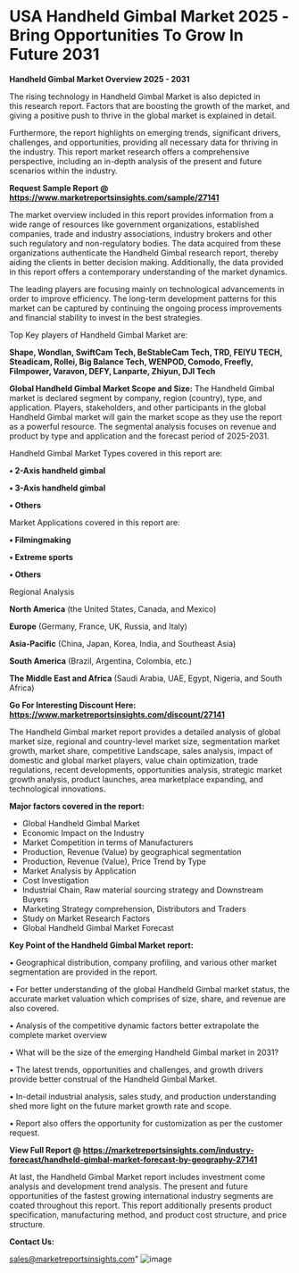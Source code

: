    # USA Handheld Gimbal Market 2025 -Bring Opportunities To Grow In Future 2031

<Strong> Handheld Gimbal Market Overview 2025 - 2031</strong>

The rising technology in Handheld Gimbal Market is also depicted in this research report. Factors that are boosting the growth of the market, and giving a positive push to thrive in the global market is explained in detail.

Furthermore, the report highlights on emerging trends, significant drivers, challenges, and opportunities, providing all necessary data for thriving in the industry. This report market research offers a comprehensive perspective, including an in-depth analysis of the present and future scenarios within the industry.

<strong>Request Sample Report @ <a href=https://www.marketreportsinsights.com/sample/27141>https://www.marketreportsinsights.com/sample/27141</a></strong>

The market overview included in this report provides information from a wide range of resources like government organizations, established companies, trade and industry associations, industry brokers and other such regulatory and non-regulatory bodies. The data acquired from these organizations authenticate the Handheld Gimbal research report, thereby aiding the clients in better decision making. Additionally, the data provided in this report offers a contemporary understanding of the market dynamics.

The leading players are focusing mainly on technological advancements in order to improve efficiency. The long-term development patterns for this market can be captured by continuing the ongoing process improvements and financial stability to invest in the best strategies.

Top Key players of Handheld Gimbal Market are:

<strong>Shape, Wondlan, SwiftCam Tech, BeStableCam Tech, TRD, FEIYU TECH, Steadicam, Rollei, Big Balance Tech, WENPOD, Comodo, Freefly, Filmpower, Varavon, DEFY, Lanparte, Zhiyun, DJI Tech</strong>

<strong><b>Global Handheld Gimbal Market Scope and Size:</b></strong>
The Handheld Gimbal market is declared segment by company, region (country), type, and application. Players, stakeholders, and other participants in the global Handheld Gimbal market will gain the market scope as they use the report as a powerful resource. The segmental analysis focuses on revenue and product by type and application and the forecast period of 2025-2031.

Handheld Gimbal Market Types covered in this report are:

<strong>• 2-Axis handheld gimbal

• 3-Axis handheld gimbal

• Others</strong>

Market Applications covered in this report are:

<strong>• Filmingmaking

• Extreme sports

• Others</strong> 

Regional Analysis

<strong>North America</strong> (the United States, Canada, and Mexico)

<strong>Europe</strong> (Germany, France, UK, Russia, and Italy)

<strong>Asia-Pacific</strong> (China, Japan, Korea, India, and Southeast Asia)

<strong>South America</strong> (Brazil, Argentina, Colombia, etc.)

<strong>The Middle East and Africa</strong> (Saudi Arabia, UAE, Egypt, Nigeria, and South Africa)

<strong>Go For Interesting Discount Here: <a href=https://www.marketreportsinsights.com/discount/27141>https://www.marketreportsinsights.com/discount/27141</a></strong>

The Handheld Gimbal market report provides a detailed analysis of global market size, regional and country-level market size, segmentation market growth, market share, competitive Landscape, sales analysis, impact of domestic and global market players, value chain optimization, trade regulations, recent developments, opportunities analysis, strategic market growth analysis, product launches, area marketplace expanding, and technological innovations.

<strong><b>Major factors covered in the report:</b></strong>
<ul>
  <li>Global Handheld Gimbal Market </li>
  <li>Economic Impact on the Industry</li>
  <li>Market Competition in terms of Manufacturers</li>
  <li>Production, Revenue (Value) by geographical segmentation</li>
  <li>Production, Revenue (Value), Price Trend by Type</li>
  <li>Market Analysis by Application</li>
  <li>Cost Investigation</li>
  <li>Industrial Chain, Raw material sourcing strategy and Downstream Buyers</li>
  <li>Marketing Strategy comprehension, Distributors and Traders</li>
  <li>Study on Market Research Factors</li>
  <li>Global Handheld Gimbal Market Forecast</li>
</ul>

<strong><b>Key Point of the Handheld Gimbal Market report:</b></strong>

• Geographical distribution, company profiling, and various other market segmentation are provided in the report.

• For better understanding of the global Handheld Gimbal market status, the accurate market valuation which comprises of size, share, and revenue are also covered.

• Analysis of the competitive dynamic factors better extrapolate the complete market overview

• What will be the size of the emerging Handheld Gimbal market in 2031?

• The latest trends, opportunities and challenges, and growth drivers provide better construal of the Handheld Gimbal Market.

• In-detail industrial analysis, sales study, and production understanding shed more light on the future market growth rate and scope.

• Report also offers the opportunity for customization as per the customer request.

<strong><b>View Full Report @ <a href=https://marketreportsinsights.com/industry-forecast/handheld-gimbal-market-forecast-by-geography-27141>https://marketreportsinsights.com/industry-forecast/handheld-gimbal-market-forecast-by-geography-27141</a></b></strong>


At last, the Handheld Gimbal Market report includes investment come analysis and development trend analysis. The present and future opportunities of the fastest growing international industry segments are coated throughout this report. This report additionally presents product specification, manufacturing method, and product cost structure, and price structure.

<strong>Contact Us:</strong>

sales@marketreportsinsights.com"
![image](https://github.com/user-attachments/assets/b75a1fc2-2fc2-4ce8-903b-817d7904ae89)
